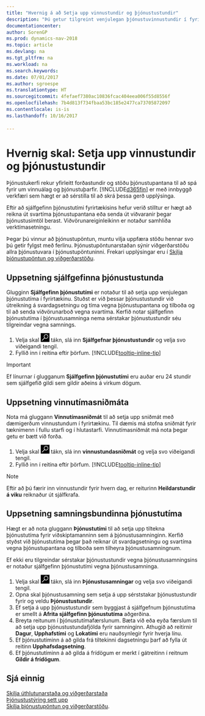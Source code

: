 ```yaml
---
title: "Hvernig á að Setja upp vinnustundir og þjónustustundir"
description: "Þú getur tilgreint venjulegan þjónustuvinnustundir í fyrirtækinu. Stuðst er við þessar þjónustustundir við útreikning á svardagsetningu og tíma vegna þjónustupantana og tilboða og til að senda viðvörunarboð vegna svartíma."
documentationcenter: 
author: SorenGP
ms.prod: dynamics-nav-2018
ms.topic: article
ms.devlang: na
ms.tgt_pltfrm: na
ms.workload: na
ms.search.keywords: 
ms.date: 07/01/2017
ms.author: sgroespe
ms.translationtype: HT
ms.sourcegitcommit: 4fefaef7380ac10836fcac404eea006f55d8556f
ms.openlocfilehash: 7b4d813f734fbaa53bc185e2477ca73705872097
ms.contentlocale: is-is
ms.lasthandoff: 10/16/2017

---
```

# <a name="how-to-set-up-work-hours-and-service-hours"></a>Hvernig skal: Setja upp vinnustundir og þjónustustundir
Þjónustukerfi rekur yfirleitt forðastundir og stöðu þjónustupantana til að spá fyrir um vinnuálag og þjónustuþarfir. [!INCLUDE[d365fin](includes/d365fin_md.md)] er með innbyggð verkfæri sem hægt er að sérstilla til að skrá þessa gerð upplýsinga.  
  
Eftir að sjálfgefinn þjónustutími fyrirtækisins hefur verið stilltur er hægt að reikna út svartíma þjónustupantana eða senda út viðvaranir þegar þjónustusímtöl berast. Viðvörunareiginleikinn er notaður samhliða verktímasetningu.   
  
Þegar þú vinnur að þjónustupöntun, muntu vilja uppfæra stöðu hennar svo þú getir fylgst með ferlinu. Þjónustupöntunarstaðan sýnir viðgerðarstöðu allra þjónustuvara í þjónustupöntuninni. Frekari upplýsingar eru í [Skilja þjónustupöntun og viðgerðarstöðu](service-order-repair-status.md). 

## <a name="to-set-up-default-service-hours"></a>Uppsetning sjálfgefinna þjónustustunda  
Glugginn **Sjálfgefinn þjónustutími** er notaður til að setja upp venjulegan þjónustutíma í fyrirtækinu. Stuðst er við þessar þjónustustundir við útreikning á svardagsetningu og tíma vegna þjónustupantana og tilboða og til að senda viðvörunarboð vegna svartíma. Kerfið notar sjálfgefinn þjónustutíma í þjónustusamninga nema sérstakar þjónustustundir séu tilgreindar vegna samnings.  
  
1. Velja skal ![Leit að síðu eða skýrslu](media/ui-search/search_small.png "Leit að síðu eða skýrslu táknið") tákn, slá inn **Sjálfgefnar þjónustustundir** og velja svo viðeigandi tengil.  
2. Fyllið inn í reitina eftir þörfum. [!INCLUDE[tooltip-inline-tip](includes/tooltip-inline-tip_md.md)]  
  
> [!IMPORTANT]  
>  Ef línurnar í glugganum **Sjálfgefinn þjónustutími** eru auðar eru 24 stundir sem sjálfgefið gildi sem gildir aðeins á virkum dögum.  
  
## <a name="to-set-up-work-hour-templates"></a>Uppsetning vinnutímasniðmáta
Nota má gluggann **Vinnutímasniðmát** til að setja upp sniðmát með dæmigerðum vinnustundum í fyrirtækinu. Til dæmis má stofna sniðmát fyrir tæknimenn í fullu starfi og í hlutastarfi. Vinnutímasniðmát má nota þegar getu er bætt við forða.  
  
1. Velja skal ![Leit að síðu eða skýrslu](media/ui-search/search_small.png "Leit að síðu eða skýrslu táknið") tákn, slá inn **vinnustundasniðmát** og velja svo viðeigandi tengil.  
2. Fyllið inn í reitina eftir þörfum. [!INCLUDE[tooltip-inline-tip](includes/tooltip-inline-tip_md.md)]  
  
> [!Note]
> Eftir að þú færir inn vinnustundir fyrir hvern dag, er reiturinn **Heildarstundir á viku** reiknaður út sjálfkrafa.  

## <a name="to-set-up-contract-specific-service-hours"></a>Uppsetning samningsbundinna þjónustutíma  
Hægt er að nota gluggann **Þjónustutími** til að setja upp tiltekna þjónustutíma fyrir viðskiptamanninn sem á þjónustusamninginn. Kerfið styðst við þjónustutíma þegar það reiknar út svardagsetningu og svartíma vegna þjónustupantana og tilboða sem tilheyra þjónustusamningnum.  
  
Ef ekki eru tilgreindar sérstakar þjónustustundir vegna þjónustusamningsins er notaður sjálfgefinn þjónustutími vegna þjónustusamninga.  
  
1. Velja skal ![Leit að síðu eða skýrslu](media/ui-search/search_small.png "Leit að síðu eða skýrslu táknið") tákn, slá inn **Þjónustusamningar** og velja svo viðeigandi tengil.  
2. Opna skal þjónustusamning sem setja á upp sérststakar þjónustustundir fyrir og veldu **Þjónustustundir**.  
4. Ef setja á upp þjónustustundir sem byggjast á sjálfgefnum þjónustutíma er smellt á **Afrita sjálfgefinn þjónustutíma** aðgerðina.  
5. Breyta reitunum í þjónustutímafærslunum. Bæta við eða eyða færslum til að setja upp þjónustustundafjölda fyrir samninginn. Athugið að reitirnir **Dagur**, **Upphafstími** og **Lokatími** eru nauðsynlegir fyrir hverja línu.  
6. Ef þjónustutíminn á að gilda frá tiltekinni dagsetningu þarf að fylla út reitinn **Upphafsdagsetning**.  
7. Ef þjónustutíminn á að gilda á frídögum er merkt í gátreitinn í reitnum **Gildir á frídögum**.  

## <a name="see-also"></a>Sjá einnig  
[Skilja úthlutunarstaða og viðgerðarstaða](service-allocation-status-and-repair-status.md)  
[Þjónustustýring sett upp](service-setup-service.md)  
[Skilja þjónustupöntun og viðgerðarstöðu](service-order-repair-status.md).  

